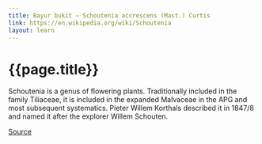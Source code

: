 ```yaml
---
title: Bayur bukit – Schoutenia accrescens (Mast.) Curtis
link: https://en.wikipedia.org/wiki/Schoutenia
layout: learn
---
```

# {{page.title}}

Schoutenia is a genus of flowering plants. Traditionally included in the family Tiliaceae, it is included in the expanded Malvaceae in the APG and most subsequent systematics. Pieter Willem Korthals described it in 1847/8 and named it after the explorer Willem Schouten.

[Source](page.link)
